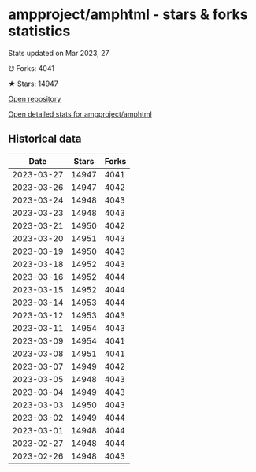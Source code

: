 # ampproject/amphtml - stars & forks statistics

Stats updated on Mar 2023, 27

☋ Forks: 4041

★ Stars: 14947

[Open repository](https://github.com/ampproject/amphtml)

[Open detailed stats for ampproject/amphtml](https://reviewgithub.com/rep/ampproject/amphtml)

## Historical data
| Date | Stars | Forks |
|------|-------|-------|
| 2023-03-27 | 14947 | 4041 | 
| 2023-03-26 | 14947 | 4042 | 
| 2023-03-24 | 14948 | 4043 | 
| 2023-03-23 | 14948 | 4043 | 
| 2023-03-21 | 14950 | 4042 | 
| 2023-03-20 | 14951 | 4043 | 
| 2023-03-19 | 14950 | 4043 | 
| 2023-03-18 | 14952 | 4043 | 
| 2023-03-16 | 14952 | 4044 | 
| 2023-03-15 | 14952 | 4044 | 
| 2023-03-14 | 14953 | 4044 | 
| 2023-03-12 | 14953 | 4043 | 
| 2023-03-11 | 14954 | 4043 | 
| 2023-03-09 | 14954 | 4041 | 
| 2023-03-08 | 14951 | 4041 | 
| 2023-03-07 | 14949 | 4042 | 
| 2023-03-05 | 14948 | 4043 | 
| 2023-03-04 | 14949 | 4043 | 
| 2023-03-03 | 14950 | 4043 | 
| 2023-03-02 | 14949 | 4044 | 
| 2023-03-01 | 14948 | 4044 | 
| 2023-02-27 | 14948 | 4044 | 
| 2023-02-26 | 14948 | 4043 | 

